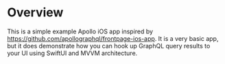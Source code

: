 # Overview
This is a simple example Apollo iOS app inspired by https://github.com/apollographql/frontpage-ios-app. It is a very basic app, but it does demonstrate how you can hook up GraphQL query results to your UI using SwiftUI and MVVM architecture.
